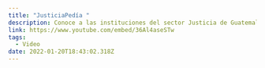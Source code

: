 ```yaml
---
title: "JusticiaPedía "
description: Conoce a las instituciones del sector Justicia de Guatemala
link: https://www.youtube.com/embed/36Al4aseSTw
tags:
  - Video
date: 2022-01-20T18:43:02.318Z
---
```

